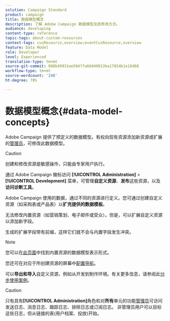 ```yaml
---
solution: Campaign Standard
product: campaign
title: 数据模型概念
description: 了解 Adobe Campaign 数据模型及其修改方式。
audience: developing
content-type: reference
topic-tags: about-custom-resources
context-tags: cusResource,overview;eventCusResource,overview
feature: Data Model
role: Developer
level: Experienced
translation-type: tm+mt
source-git-commit: 088b49931ee5047fa6b949813ba17654b1e10d60
workflow-type: tm+mt
source-wordcount: '248'
ht-degree: 78%

---
```



# 数据模型概念{#data-model-concepts}

Adobe Campaign 提供了预定义的数据模型。有权向现有资源添加新资源或扩展的[管理员](../../administration/using/users-management.md#functional-administrators)，可修改此数据模型。

>[!CAUTION]
>
>创建和修改资源是敏感操作，只能由专家用户执行。

通过 Adobe Campaign 徽标访问 **[!UICONTROL Administration]** > **[!UICONTROL Development]** 菜单，可管理&#x200B;**自定义资源**、**发布**&#x200B;这些资源，以及&#x200B;**访问诊断工具**。

Adobe Campaign 使用的数据，通过不同的资源进行定义。您可通过创建自定义资源（如采购表或产品表）以&#x200B;**扩充提供的数据模板**。

无法修改内置资源（如营销策划、电子邮件或受众）。但是，可以扩展自定义资源以添加新字段。

生成的扩展字段带有前缀，这样它们就不会与内置字段发生冲突。

>[!NOTE]
>
>您可以在[此页面](../../developing/using/datamodel-introduction.md)中找到内置资源的数据模型表示形式。

您还可在对应于所创建资源的屏幕中[配置导航](configuring-the-screen-definition.md)。

可以&#x200B;**导出和导入**&#x200B;自定义资源，例如从开发到制作环境。有关更多信息，请参阅此[分步使用案例](../../automating/using/exporting-importing-custom-resources.md)。

>[!CAUTION]
>
>只有具有&#x200B;**[!UICONTROL Administration]**&#x200B;角色和对&#x200B;**所有**&#x200B;单元的功能[管理员](../../administration/using/users-management.md#functional-administrators)可访问发送日志、消息日志、跟踪日志、排除日志或订阅日志。 非管理员用户可以目标这些日志，但从链接的表(用户档案、投放)开始。
